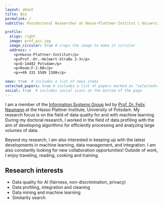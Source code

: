 ```yaml
---
layout: about
title: Bio
permalink: /
subtitle: Postdoctoral Researcher at Hasso-Plattner-Institut | Universität Potsdam

profile:
  align: right
  image: prof_pic.jpg
  image_circular: true # crops the image to make it circular
  address: >
    <p>Hasso-Plattner-Institut</p>
    <p>Prof.-Dr.-Helmert-Straße 2-3</p>
    <p>D-14482 Potsdam</p>
    <p>Room:F-2.08</p>
    <p>+49 331 5509 1380</p>

news: true  # includes a list of news items
selected_papers: true # includes a list of papers marked as "selected={true}"
social: true  # includes social icons at the bottom of the page
---
```

I am a member of the <a href='https://hpi.de/naumann/home.html'>Information Systems Group</a> led by <a href='https://hpi.de/naumann/people/felix-naumann.html'>Prof. Dr. Felix Naumann</a> at the Hasso Plattner Institute, University of Potsdam.
My research focus is on the field of data quality for and with machine learning. During my doctoral research, I worked in the field of data profiling with the aim of developing algorithms for efficiently processing and analyzing large volumes of data.

Beyond my research, I am also interested in keeping up with the latest developments in machine learning, data management, and integration. I am also constantly looking for new collaboration opportunities!
Outside of work, I enjoy traveling, reading, cooking and training.

## Research interests
- Data quality for AI (fairness, non-discrimination, privacy)
- Data profiling, integration and cleaning
- Data mining and machine learning
- Similarity search
